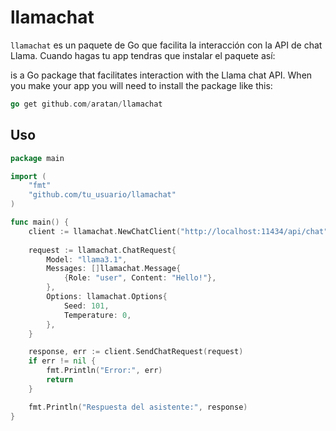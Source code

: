 
# llamachat

`llamachat` es un paquete de Go que facilita la interacción con la API de chat Llama.
Cuando hagas tu app tendras que instalar el paquete así:

is a Go package that facilitates interaction with the Llama chat API. When you make your app you will need to install the package like this:
```go
go get github.com/aratan/llamachat
```

## Uso

```go
package main

import (
    "fmt"
    "github.com/tu_usuario/llamachat"
)

func main() {
    client := llamachat.NewChatClient("http://localhost:11434/api/chat")
    
    request := llamachat.ChatRequest{
        Model: "llama3.1",
        Messages: []llamachat.Message{
            {Role: "user", Content: "Hello!"},
        },
        Options: llamachat.Options{
            Seed: 101,
            Temperature: 0,
        },
    }

    response, err := client.SendChatRequest(request)
    if err != nil {
        fmt.Println("Error:", err)
        return
    }

    fmt.Println("Respuesta del asistente:", response)
}

